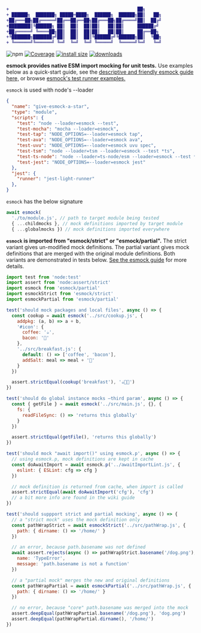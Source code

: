 ```diff
+                                                ██╗
+ ██████╗  ███████╗ █████═████╗  ██████╗  ██████╗██║   ██╗
+██╔═══██╗██╔═════╝██╔══██╔══██╗██╔═══██╗██╔════╝██║  ██╔╝
+████████║╚██████╗ ██║  ██║  ██║██║   ██║██║     ██████╔╝
+██╔═════╝ ╚════██╗██║  ██║  ██║██║   ██║██║     ██╔══██╗
+╚███████╗███████╔╝██║  ██║  ██║╚██████╔╝╚██████╗██║  ╚██╗
+ ╚══════╝╚══════╝ ╚═╝  ╚═╝  ╚═╝ ╚═════╝  ╚═════╝╚═╝   ╚═╝
```
![npm](https://img.shields.io/npm/v/esmock) [![Coverage](https://img.shields.io/endpoint?url=https://gist.githubusercontent.com/iambumblehead/166d927bd0089d7bfdee4e98a537712c/raw/esmock__heads_master.json)][2] [![install size](https://packagephobia.now.sh/badge?p=esmock)](https://packagephobia.now.sh/result?p=esmock) [![downloads](https://badgen.now.sh/npm/dm/esmock)](https://npmjs.org/package/esmock)

**esmock provides native ESM import mocking for unit tests.** Use examples below as a quick-start guide, see the [descriptive and friendly esmock guide here,][10] or browse [esmock's test runner examples.][3]

[10]: https://github.com/iambumblehead/esmock/wiki
[0]: http://www.bumblehead.com "bumblehead"
[1]: https://github.com/iambumblehead/esmock/workflows/nodejs-ci/badge.svg "nodejs-ci pipeline"
[2]: https://github.com/iambumblehead/esmock "esmock"
[3]: https://github.com/iambumblehead/esmock/tree/master/tests "tests"

`esmock` is used with node's --loader
``` json
{
  "name": "give-esmock-a-star",
  "type": "module",
  "scripts": {
    "test": "node --loader=esmock --test",
    "test-mocha": "mocha --loader=esmock",
    "test-tap": "NODE_OPTIONS=--loader=esmock tap",
    "test-ava": "NODE_OPTIONS=--loader=esmock ava",
    "test-uvu": "NODE_OPTIONS=--loader=esmock uvu spec",
    "test-tsm": "node --loader=tsm --loader=esmock --test *ts",
    "test-ts-node": "node --loader=ts-node/esm --loader=esmock --test *ts",
    "test-jest": "NODE_OPTIONS=--loader=esmock jest"
  },
  "jest": {
    "runner": "jest-light-runner"
  },
}
```

`esmock` has the below signature
``` javascript
await esmock(
  './to/module.js', // path to target module being tested
  { ...childmocks }, // mock definitions imported by target module
  { ...globalmocks }) // mock definitions imported everywhere
```

**`esmock` is imported from "esmock/strict" or "esmock/partial".** The strict variant gives un-modified mock definitions. The partial variant gives mock definitions that are merged with the original module definitions. Both variants are demonstrated in tests below. [See the esmock guide][10] for more details.
``` javascript
import test from 'node:test'
import assert from 'node:assert/strict'
import esmock from 'esmock/partial'
import esmockStrict from 'esmock/strict'
import esmockPartial from 'esmock/partial'

test('should mock packages and local files', async () => {
  const cookup = await esmock('../src/cookup.js', {
    addpkg: (a, b) => a + b,
    '#icon': {
      coffee: '☕',
      bacon: '🥓'
    },
    '../src/breakfast.js': {
      default: () => ['coffee', 'bacon'],
      addSalt: meal => meal + '🧂'
    }
  })

  assert.strictEqual(cookup('breakfast'), '☕🥓🧂')
})

test('should do global instance mocks —third param', async () => {
  const { getFile } = await esmock('../src/main.js', {}, {
    fs: {
      readFileSync: () => 'returns this globally'
    }
  })

  assert.strictEqual(getFile(), 'returns this globally')
})

test('should mock "await import()" using esmock.p', async () => {
  // using esmock.p, mock definitions are kept in cache
  const doAwaitImport = await esmock.p('../awaitImportLint.js', {
    eslint: { ESLint: cfg => cfg }
  })

  // mock definition is returned from cache, when import is called
  assert.strictEqual(await doAwaitImport('cfg'), 'cfg')
  // a bit more info are found in the wiki guide
})

test('should suppport strict and partial mocking', async () => {
  // a "strict mock" uses the mock definition only
  const pathWrapStrict = await esmockStrict('../src/pathWrap.js', {
    path: { dirname: () => '/home/' }
  })

  // an error, because path.basename was not defined
  await assert.rejects(async () => pathWrapStrict.basename('/dog.png'), {
    name: 'TypeError',
    message: 'path.basename is not a function'
  })

  // a "partial mock" merges the new and original definitions
  const pathWrapPartial = await esmockPartial('../src/pathWrap.js', {
    path: { dirname: () => '/home/' }
  })

  // no error, because "core" path.basename was merged into the mock
  assert.deepEqual(pathWrapPartial.basename('/dog.png'), 'dog.png')
  assert.deepEqual(pathWrapPartial.dirname(), '/home/')
})
```
